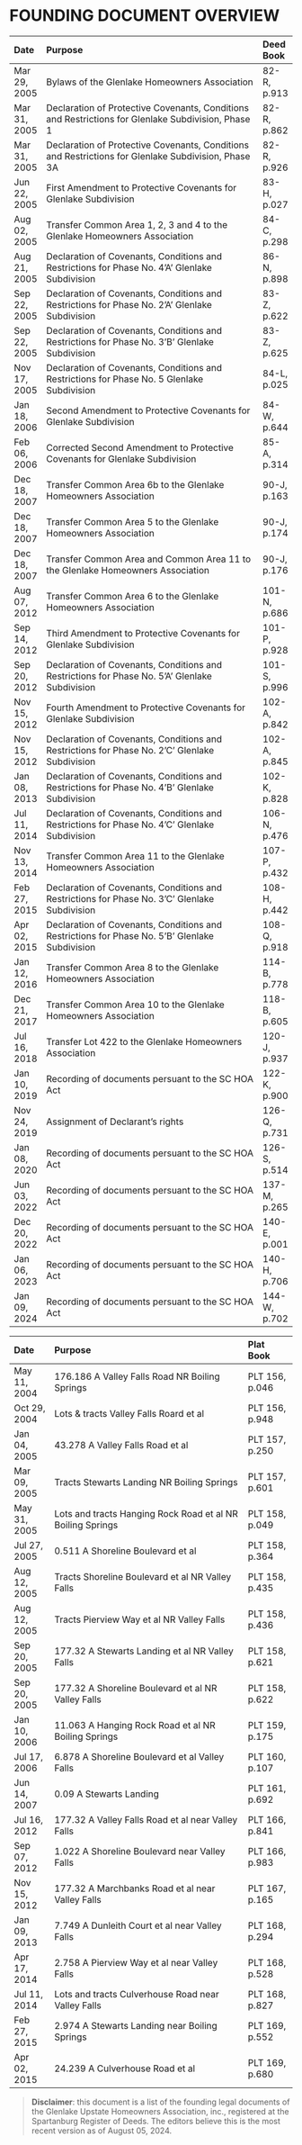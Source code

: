 # FOUNDING DOCUMENT OVERVIEW

<table style="width:100%;">
<colgroup>
<col style="width: 10%" />
<col style="width: 79%" />
<col style="width: 10%" />
</colgroup>
<thead>
<tr class="header">
<th style="text-align: left;">Date</th>
<th style="text-align: left;">Purpose</th>
<th style="text-align: left;">Deed Book</th>
</tr>
</thead>
<tbody>
<tr class="odd">
<td style="text-align: left;">Mar 29, 2005</td>
<td style="text-align: left;">Bylaws of the Glenlake Homeowners
Association</td>
<td style="text-align: left;">82-R, p.913</td>
</tr>
<tr class="even">
<td style="text-align: left;">Mar 31, 2005</td>
<td style="text-align: left;">Declaration of Protective Covenants,
Conditions and Restrictions for Glenlake Subdivision, Phase 1</td>
<td style="text-align: left;">82-R, p.862</td>
</tr>
<tr class="odd">
<td style="text-align: left;">Mar 31, 2005</td>
<td style="text-align: left;">Declaration of Protective Covenants,
Conditions and Restrictions for Glenlake Subdivision, Phase 3A</td>
<td style="text-align: left;">82-R, p.926</td>
</tr>
<tr class="even">
<td style="text-align: left;">Jun 22, 2005</td>
<td style="text-align: left;">First Amendment to Protective Covenants
for Glenlake Subdivision</td>
<td style="text-align: left;">83-H, p.027</td>
</tr>
<tr class="odd">
<td style="text-align: left;">Aug 02, 2005</td>
<td style="text-align: left;">Transfer Common Area 1, 2, 3 and 4 to the
Glenlake Homeowners Association</td>
<td style="text-align: left;">84-C, p.298</td>
</tr>
<tr class="even">
<td style="text-align: left;">Aug 21, 2005</td>
<td style="text-align: left;">Declaration of Covenants, Conditions and
Restrictions for Phase No. 4’A’ Glenlake Subdivision</td>
<td style="text-align: left;">86-N, p.898</td>
</tr>
<tr class="odd">
<td style="text-align: left;">Sep 22, 2005</td>
<td style="text-align: left;">Declaration of Covenants, Conditions and
Restrictions for Phase No. 2’A’ Glenlake Subdivision</td>
<td style="text-align: left;">83-Z, p.622</td>
</tr>
<tr class="even">
<td style="text-align: left;">Sep 22, 2005</td>
<td style="text-align: left;">Declaration of Covenants, Conditions and
Restrictions for Phase No. 3’B’ Glenlake Subdivision</td>
<td style="text-align: left;">83-Z, p.625</td>
</tr>
<tr class="odd">
<td style="text-align: left;">Nov 17, 2005</td>
<td style="text-align: left;">Declaration of Covenants, Conditions and
Restrictions for Phase No. 5 Glenlake Subdivision</td>
<td style="text-align: left;">84-L, p.025</td>
</tr>
<tr class="even">
<td style="text-align: left;">Jan 18, 2006</td>
<td style="text-align: left;">Second Amendment to Protective Covenants
for Glenlake Subdivision</td>
<td style="text-align: left;">84-W, p.644</td>
</tr>
<tr class="odd">
<td style="text-align: left;">Feb 06, 2006</td>
<td style="text-align: left;">Corrected Second Amendment to Protective
Covenants for Glenlake Subdivision</td>
<td style="text-align: left;">85-A, p.314</td>
</tr>
<tr class="even">
<td style="text-align: left;">Dec 18, 2007</td>
<td style="text-align: left;">Transfer Common Area 6b to the Glenlake
Homeowners Association</td>
<td style="text-align: left;">90-J, p.163</td>
</tr>
<tr class="odd">
<td style="text-align: left;">Dec 18, 2007</td>
<td style="text-align: left;">Transfer Common Area 5 to the Glenlake
Homeowners Association</td>
<td style="text-align: left;">90-J, p.174</td>
</tr>
<tr class="even">
<td style="text-align: left;">Dec 18, 2007</td>
<td style="text-align: left;">Transfer Common Area and Common Area 11 to
the Glenlake Homeowners Association</td>
<td style="text-align: left;">90-J, p.176</td>
</tr>
<tr class="odd">
<td style="text-align: left;">Aug 07, 2012</td>
<td style="text-align: left;">Transfer Common Area 6 to the Glenlake
Homeowners Association</td>
<td style="text-align: left;">101-N, p.686</td>
</tr>
<tr class="even">
<td style="text-align: left;">Sep 14, 2012</td>
<td style="text-align: left;">Third Amendment to Protective Covenants
for Glenlake Subdivision</td>
<td style="text-align: left;">101-P, p.928</td>
</tr>
<tr class="odd">
<td style="text-align: left;">Sep 20, 2012</td>
<td style="text-align: left;">Declaration of Covenants, Conditions and
Restrictions for Phase No. 5’A’ Glenlake Subdivision</td>
<td style="text-align: left;">101-S, p.996</td>
</tr>
<tr class="even">
<td style="text-align: left;">Nov 15, 2012</td>
<td style="text-align: left;">Fourth Amendment to Protective Covenants
for Glenlake Subdivision</td>
<td style="text-align: left;">102-A, p.842</td>
</tr>
<tr class="odd">
<td style="text-align: left;">Nov 15, 2012</td>
<td style="text-align: left;">Declaration of Covenants, Conditions and
Restrictions for Phase No. 2’C’ Glenlake Subdivision</td>
<td style="text-align: left;">102-A, p.845</td>
</tr>
<tr class="even">
<td style="text-align: left;">Jan 08, 2013</td>
<td style="text-align: left;">Declaration of Covenants, Conditions and
Restrictions for Phase No. 4’B’ Glenlake Subdivision</td>
<td style="text-align: left;">102-K, p.828</td>
</tr>
<tr class="odd">
<td style="text-align: left;">Jul 11, 2014</td>
<td style="text-align: left;">Declaration of Covenants, Conditions and
Restrictions for Phase No. 4’C’ Glenlake Subdivision</td>
<td style="text-align: left;">106-N, p.476</td>
</tr>
<tr class="even">
<td style="text-align: left;">Nov 13, 2014</td>
<td style="text-align: left;">Transfer Common Area 11 to the Glenlake
Homeowners Association</td>
<td style="text-align: left;">107-P, p.432</td>
</tr>
<tr class="odd">
<td style="text-align: left;">Feb 27, 2015</td>
<td style="text-align: left;">Declaration of Covenants, Conditions and
Restrictions for Phase No. 3’C’ Glenlake Subdivision</td>
<td style="text-align: left;">108-H, p.442</td>
</tr>
<tr class="even">
<td style="text-align: left;">Apr 02, 2015</td>
<td style="text-align: left;">Declaration of Covenants, Conditions and
Restrictions for Phase No. 5’B’ Glenlake Subdivision</td>
<td style="text-align: left;">108-Q, p.918</td>
</tr>
<tr class="odd">
<td style="text-align: left;">Jan 12, 2016</td>
<td style="text-align: left;">Transfer Common Area 8 to the Glenlake
Homeowners Association</td>
<td style="text-align: left;">114-B, p.778</td>
</tr>
<tr class="even">
<td style="text-align: left;">Dec 21, 2017</td>
<td style="text-align: left;">Transfer Common Area 10 to the Glenlake
Homeowners Association</td>
<td style="text-align: left;">118-B, p.605</td>
</tr>
<tr class="odd">
<td style="text-align: left;">Jul 16, 2018</td>
<td style="text-align: left;">Transfer Lot 422 to the Glenlake
Homeowners Association</td>
<td style="text-align: left;">120-J, p.937</td>
</tr>
<tr class="even">
<td style="text-align: left;">Jan 10, 2019</td>
<td style="text-align: left;">Recording of documents persuant to the SC
HOA Act</td>
<td style="text-align: left;">122-K, p.900</td>
</tr>
<tr class="odd">
<td style="text-align: left;">Nov 24, 2019</td>
<td style="text-align: left;">Assignment of Declarant’s rights</td>
<td style="text-align: left;">126-Q, p.731</td>
</tr>
<tr class="even">
<td style="text-align: left;">Jan 08, 2020</td>
<td style="text-align: left;">Recording of documents persuant to the SC
HOA Act</td>
<td style="text-align: left;">126-S, p.514</td>
</tr>
<tr class="odd">
<td style="text-align: left;">Jun 03, 2022</td>
<td style="text-align: left;">Recording of documents persuant to the SC
HOA Act</td>
<td style="text-align: left;">137-M, p.265</td>
</tr>
<tr class="even">
<td style="text-align: left;">Dec 20, 2022</td>
<td style="text-align: left;">Recording of documents persuant to the SC
HOA Act</td>
<td style="text-align: left;">140-E, p.001</td>
</tr>
<tr class="odd">
<td style="text-align: left;">Jan 06, 2023</td>
<td style="text-align: left;">Recording of documents persuant to the SC
HOA Act</td>
<td style="text-align: left;">140-H, p.706</td>
</tr>
<tr class="even">
<td style="text-align: left;">Jan 09, 2024</td>
<td style="text-align: left;">Recording of documents persuant to the SC
HOA Act</td>
<td style="text-align: left;">144-W, p.702</td>
</tr>
</tbody>
</table>

<table>
<colgroup>
<col style="width: 14%" />
<col style="width: 67%" />
<col style="width: 17%" />
</colgroup>
<thead>
<tr class="header">
<th style="text-align: left;">Date</th>
<th style="text-align: left;">Purpose</th>
<th style="text-align: left;">Plat Book</th>
</tr>
</thead>
<tbody>
<tr class="odd">
<td style="text-align: left;">May 11, 2004</td>
<td style="text-align: left;">176.186 A Valley Falls Road NR Boiling
Springs</td>
<td style="text-align: left;">PLT 156, p.046</td>
</tr>
<tr class="even">
<td style="text-align: left;">Oct 29, 2004</td>
<td style="text-align: left;">Lots &amp; tracts Valley Falls Roard et
al</td>
<td style="text-align: left;">PLT 156, p.948</td>
</tr>
<tr class="odd">
<td style="text-align: left;">Jan 04, 2005</td>
<td style="text-align: left;">43.278 A Valley Falls Road et al</td>
<td style="text-align: left;">PLT 157, p.250</td>
</tr>
<tr class="even">
<td style="text-align: left;">Mar 09, 2005</td>
<td style="text-align: left;">Tracts Stewarts Landing NR Boiling
Springs</td>
<td style="text-align: left;">PLT 157, p.601</td>
</tr>
<tr class="odd">
<td style="text-align: left;">May 31, 2005</td>
<td style="text-align: left;">Lots and tracts Hanging Rock Road et al NR
Boiling Springs</td>
<td style="text-align: left;">PLT 158, p.049</td>
</tr>
<tr class="even">
<td style="text-align: left;">Jul 27, 2005</td>
<td style="text-align: left;">0.511 A Shoreline Boulevard et al</td>
<td style="text-align: left;">PLT 158, p.364</td>
</tr>
<tr class="odd">
<td style="text-align: left;">Aug 12, 2005</td>
<td style="text-align: left;">Tracts Shoreline Boulevard et al NR Valley
Falls</td>
<td style="text-align: left;">PLT 158, p.435</td>
</tr>
<tr class="even">
<td style="text-align: left;">Aug 12, 2005</td>
<td style="text-align: left;">Tracts Pierview Way et al NR Valley
Falls</td>
<td style="text-align: left;">PLT 158, p.436</td>
</tr>
<tr class="odd">
<td style="text-align: left;">Sep 20, 2005</td>
<td style="text-align: left;">177.32 A Stewarts Landing et al NR Valley
Falls</td>
<td style="text-align: left;">PLT 158, p.621</td>
</tr>
<tr class="even">
<td style="text-align: left;">Sep 20, 2005</td>
<td style="text-align: left;">177.32 A Shoreline Boulevard et al NR
Valley Falls</td>
<td style="text-align: left;">PLT 158, p.622</td>
</tr>
<tr class="odd">
<td style="text-align: left;">Jan 10, 2006</td>
<td style="text-align: left;">11.063 A Hanging Rock Road et al NR
Boiling Springs</td>
<td style="text-align: left;">PLT 159, p.175</td>
</tr>
<tr class="even">
<td style="text-align: left;">Jul 17, 2006</td>
<td style="text-align: left;">6.878 A Shoreline Boulevard et al Valley
Falls</td>
<td style="text-align: left;">PLT 160, p.107</td>
</tr>
<tr class="odd">
<td style="text-align: left;">Jun 14, 2007</td>
<td style="text-align: left;">0.09 A Stewarts Landing</td>
<td style="text-align: left;">PLT 161, p.692</td>
</tr>
<tr class="even">
<td style="text-align: left;">Jul 16, 2012</td>
<td style="text-align: left;">177.32 A Valley Falls Road et al near
Valley Falls</td>
<td style="text-align: left;">PLT 166, p.841</td>
</tr>
<tr class="odd">
<td style="text-align: left;">Sep 07, 2012</td>
<td style="text-align: left;">1.022 A Shoreline Boulevard near Valley
Falls</td>
<td style="text-align: left;">PLT 166, p.983</td>
</tr>
<tr class="even">
<td style="text-align: left;">Nov 15, 2012</td>
<td style="text-align: left;">177.32 A Marchbanks Road et al near Valley
Falls</td>
<td style="text-align: left;">PLT 167, p.165</td>
</tr>
<tr class="odd">
<td style="text-align: left;">Jan 09, 2013</td>
<td style="text-align: left;">7.749 A Dunleith Court et al near Valley
Falls</td>
<td style="text-align: left;">PLT 168, p.294</td>
</tr>
<tr class="even">
<td style="text-align: left;">Apr 17, 2014</td>
<td style="text-align: left;">2.758 A Pierview Way et al near Valley
Falls</td>
<td style="text-align: left;">PLT 168, p.528</td>
</tr>
<tr class="odd">
<td style="text-align: left;">Jul 11, 2014</td>
<td style="text-align: left;">Lots and tracts Culverhouse Road near
Valley Falls</td>
<td style="text-align: left;">PLT 168, p.827</td>
</tr>
<tr class="even">
<td style="text-align: left;">Feb 27, 2015</td>
<td style="text-align: left;">2.974 A Stewarts Landing near Boiling
Springs</td>
<td style="text-align: left;">PLT 169, p.552</td>
</tr>
<tr class="odd">
<td style="text-align: left;">Apr 02, 2015</td>
<td style="text-align: left;">24.239 A Culverhouse Road et al</td>
<td style="text-align: left;">PLT 169, p.680</td>
</tr>
</tbody>
</table>

> **Disclaimer**: this document is a list of the founding legal
> documents of the Glenlake Upstate Homeowners Association, inc.,
> registered at the Spartanburg Register of Deeds. The editors believe
> this is the most recent version as of August 05, 2024.
